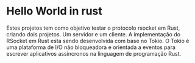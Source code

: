 # Hello World in rust

Estes projetos tem como objetivo testar o protocolo rsocket em Rust, criando dois projetos. Um servidor e um cliente.
A implementação do RSocket em Rust esta sendo desenvolvida com base no Tokio.
O Tokio é uma plataforma de I/O não bloqueadora e orientada a eventos para escrever aplicativos assíncronos na linguagem de programação Rust. 